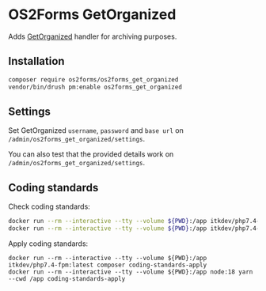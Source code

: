 # OS2Forms GetOrganized

Adds [GetOrganized](https://www.getorganized.net/) handler for archiving purposes.

## Installation

```sh
composer require os2forms/os2forms_get_organized
vendor/bin/drush pm:enable os2forms_get_organized
```

## Settings

Set GetOrganized `username`, `password` and `base url`
on `/admin/os2forms_get_organized/settings`.

You can also test that the provided
details work on `/admin/os2forms_get_organized/settings`.

## Coding standards

Check coding standards:

```sh
docker run --rm --interactive --tty --volume ${PWD}:/app itkdev/php7.4-fpm:latest composer install
docker run --rm --interactive --tty --volume ${PWD}:/app itkdev/php7.4-fpm:latest composer coding-standards-check
```

Apply coding standards:

```shell
docker run --rm --interactive --tty --volume ${PWD}:/app itkdev/php7.4-fpm:latest composer coding-standards-apply
docker run --rm --interactive --tty --volume ${PWD}:/app node:18 yarn --cwd /app coding-standards-apply
```
